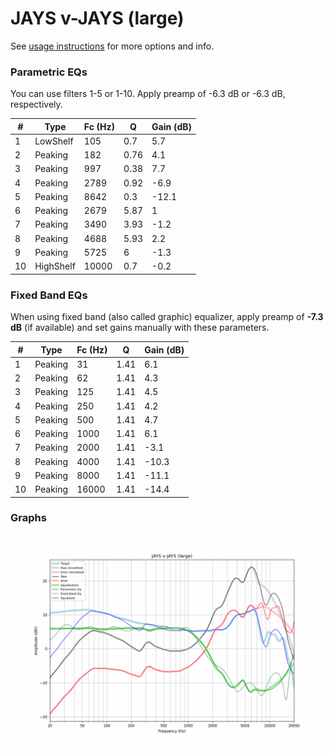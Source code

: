 # JAYS v-JAYS (large)
See [usage instructions](https://github.com/jaakkopasanen/AutoEq#usage) for more options and info.

### Parametric EQs
You can use filters 1-5 or 1-10. Apply preamp of -6.3 dB or -6.3 dB, respectively.

|   # | Type      |   Fc (Hz) |    Q |   Gain (dB) |
|-----|-----------|-----------|------|-------------|
|   1 | LowShelf  |       105 | 0.7  |         5.7 |
|   2 | Peaking   |       182 | 0.76 |         4.1 |
|   3 | Peaking   |       997 | 0.38 |         7.7 |
|   4 | Peaking   |      2789 | 0.92 |        -6.9 |
|   5 | Peaking   |      8642 | 0.3  |       -12.1 |
|   6 | Peaking   |      2679 | 5.87 |         1   |
|   7 | Peaking   |      3490 | 3.93 |        -1.2 |
|   8 | Peaking   |      4688 | 5.93 |         2.2 |
|   9 | Peaking   |      5725 | 6    |        -1.3 |
|  10 | HighShelf |     10000 | 0.7  |        -0.2 |

### Fixed Band EQs
When using fixed band (also called graphic) equalizer, apply preamp of **-7.3 dB** (if available) and set gains manually with these parameters.

|   # | Type    |   Fc (Hz) |    Q |   Gain (dB) |
|-----|---------|-----------|------|-------------|
|   1 | Peaking |        31 | 1.41 |         6.1 |
|   2 | Peaking |        62 | 1.41 |         4.3 |
|   3 | Peaking |       125 | 1.41 |         4.5 |
|   4 | Peaking |       250 | 1.41 |         4.2 |
|   5 | Peaking |       500 | 1.41 |         4.7 |
|   6 | Peaking |      1000 | 1.41 |         6.1 |
|   7 | Peaking |      2000 | 1.41 |        -3.1 |
|   8 | Peaking |      4000 | 1.41 |       -10.3 |
|   9 | Peaking |      8000 | 1.41 |       -11.1 |
|  10 | Peaking |     16000 | 1.41 |       -14.4 |

### Graphs
![](./JAYS%20v-JAYS%20(large).png)
